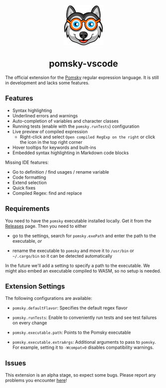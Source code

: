 <div align="center">

![Logo](./media/icon.png)

# pomsky-vscode

</div>

The official extension for the [Pomsky](https://pomsky-lang.org) regular expression language. It is
still in development and lacks some features.

## Features

- Syntax highlighting
- Underlined errors and warnings
- Auto-completion of variables and character classes
- Running tests (enable with the `pomsky.runTests`) configuration
- Live preview of compiled expression
  - Right-click and select `Open compiled RegExp on the right` or click the icon in the top right
    corner
- Hover tooltips for keywords and built-ins
- Embedded syntax highlighting in Markdown code blocks

Missing IDE features:

- Go to definition / find usages / rename variable
- Code formatting
- Extend selection
- Quick fixes
- Compiled Regex: find and replace

## Requirements

You need to have the `pomsky` executable installed locally. Get it from the
[Releases](https://github.com/pomsky-lang/pomsky/releases) page. Then you need to either

- go to the settings, search for `pomsky.exePath` and enter the path to the executable, _or_

- rename the executable to `pomsky` and move it to `/usr/bin` or `~/.cargo/bin` so it can be
  detected automatically

In the future we'll add a setting to specify a path to the executable. We might also embed an
executable compiled to WASM, so no setup is needed.

## Extension Settings

The following configurations are available:

- `pomsky.defaultFlavor`: Specifies the default regex flavor

- `pomsky.runTests`: Enable to conveniently run tests and see test failures on every change

- `pomsky.executable.path`: Points to the Pomsky executable

- `pomsky.executable.extraArgs`: Additional arguments to pass to `pomsky`. For example, setting it
  to `-Wcompat=0` disables compatibility warnings.

## Issues

This extension is an alpha stage, so expect some bugs. Please report any problems you encounter
[here](https://github.com/pomsky-lang/pomsky-vscode/issues)!
